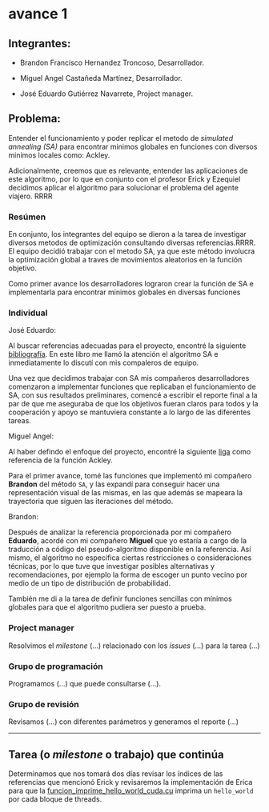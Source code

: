# avance 1

## Integrantes:

* Brandon Francisco Hernandez Troncoso, Desarrollador.

* Miguel Angel Castañeda Martínez, Desarrollador.

* José Eduardo Gutiérrez Navarrete, Project manager.

## Problema:

Entender el funcionamiento y poder replicar el metodo de *simulated annealing (SA)* para encontrar minimos globales en funciones con diversos minimos locales como: Ackley.

Adicionalmente, creemos que es relevante, entender las aplicaciones de este algoritmo, por lo que en conjunto con el profesor Erick y Ezequiel decidimos aplicar el algoritmo para solucionar el problema del agente viajero. RRRR

### Resúmen

En conjunto, los integrantes del equipo se dieron a la tarea de investigar diversos metodos de optimización consultando diversas referencias.RRRR. El equipo decidió trabajar con el metodo SA, ya que este método involucra la optimización global a traves de movimientos aleatorios en la función objetivo. 

Como primer avance los desarrolladores lograron crear la función de SA e implementarla para encontrar minimos globales en diversas funciones

### Individual

José Eduardo: 

Al buscar referencias adecuadas para el proyecto, encontré la siguiente [bibliografía](https://algorithmsbook.com/optimization/files/optimization.pdf). En este libro me llamó la atención el algoritmo SA e inmediatamente lo discutí con mis compaleros de equipo.

Una vez que decidimos trabajar con SA mis compañeros desarrolladores comenzaron a implementar funciones que replicaban el funcionamiento de SA, con sus resultados preliminares, comencé a escribir el reporte final a la par de que me aseguraba de que los objetivos fueran claros para todos y la cooperación y apoyo se mantuviera constante a lo largo de las diferentes tareas.

Miguel Angel:

Al haber defindo el enfoque del proyecto, encontré la siguiente [liga](https://www.sfu.ca/~ssurjano/ackley.html) como referencia de la función Ackley.

Para el primer avance, tomé las funciones que implementó mi compañero **Brandon** del método `SA`, y las expandí para conseguir hacer una representación visual de las mismas, en las que además se mapeara la trayectoria que siguen las iteraciones del método.

Brandon:

Después de analizar la referencia proporcionada por mi compañero **Eduardo**, acordé con mi compañero **Miguel** que yo estaría a cargo de la traducción a código del pseudo-algoritmo disponible en la referencia. Así mismo, el algoritmo no especifica ciertas restricciones o consideraciones técnicas, por lo que tuve que investigar posibles alternativas y recomendaciones, por ejemplo la forma de escoger un punto vecino por medio de un tipo de distribución de probabilidad. 

También me di a la tarea de definir funciones sencillas con mínimos globales para que el algoritmo pudiera ser puesto a prueba. 


### Project manager

Resolvimos el *milestone* (...) relacionado con los *issues* (...) para la tarea (...)

### Grupo de programación

Programamos (...) que puede consultarse (...).

### Grupo de revisión

Revisamos (...) con diferentes parámetros y generamos el reporte (...)


---

## Tarea (o *milestone* o trabajo) que continúa

Determinamos que nos tomará dos días revisar los índices de las referencias que mencionó Erick y revisaremos la implementación de Erica para que la [funcion_imprime_hello_world_cuda.cu](src/funcion_imprime_hello_world_cuda.cu) imprima un `hello_world` por cada bloque de threads.

